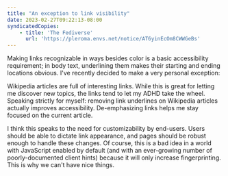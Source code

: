 ```yaml
---
title: "An exception to link visibility"
date: 2023-02-27T09:22:13-08:00
syndicatedCopies:
    - title: 'The Fediverse'
      url: 'https://pleroma.envs.net/notice/AT6yinEcOm8CWWGeBs'
---
```

Making links recognizable in ways besides color is a basic accessibility requirement; in body text, underlining them makes their starting and ending locations obvious. I've recently decided to make a very personal exception:

Wikipedia articles are full of interesting links. While this is great for letting me discover new topics, the links tend to let my ADHD take the wheel. Speaking strictly for myself: removing link underlines on Wikipedia articles actually improves accessibility. De-emphasizing links helps me stay focused on the current article.

I think this speaks to the need for customizability by end-users. Users should be able to dictate link appearance, and pages should be robust enough to handle these changes. Of course, this is a bad idea in a world with JavaScript enabled by default (and with an ever-growing number of poorly-documented client hints) because it will only increase fingerprinting. This is why we can't have nice things.

